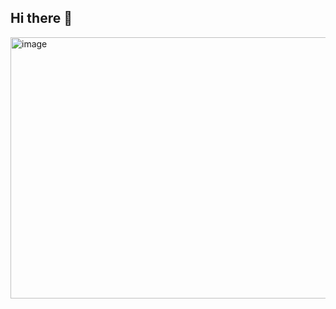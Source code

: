 ## Hi there 👋
<img width="626" height="418" alt="image" src="https://github.com/user-attachments/assets/675af572-e751-463d-b739-484a2013d70e" />


<!--
**Laurent12-shanks/Laurent12-shanks** is a ✨ _special_ ✨ repository because its `README.md` (this file) appears on your GitHub profile.

Here are some ideas to get you started:

# 👋 Hi, I'm Laurent12-shanks

I'm a first-year student in a cybersecurity engineering school, passionate about technology and security.  
My journey in cybersecurity is just beginning, and I'm excited to learn, collaborate, and build new projects.

## 🚀 About Me
- 🎓 First-year cybersecurity engineering student
- 🛡️ Interested in ethical hacking, network security, and cyber defense
- 💻 Learning programming, system administration, and security tools

## 🌱 Current Goals
- Build a solid foundation in cybersecurity principles



## 📫 Get in Touch
Feel free to connect or reach out if you’d like to collaborate, share resources, or discuss cybersecurity!

---

*This profile README is a work in progress and will evolve as I continue my studies and projects.*
-->
